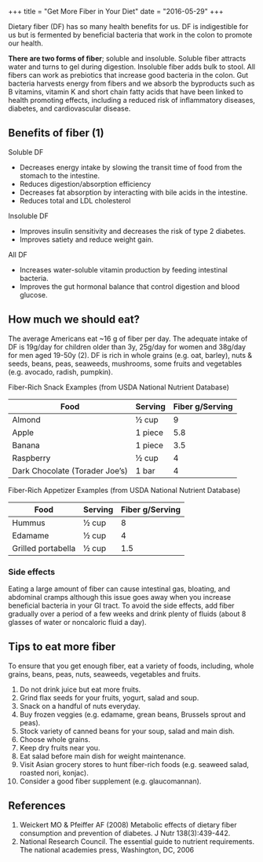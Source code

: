 +++
title = "Get More Fiber in Your Diet"
date = "2016-05-29"
+++

Dietary fiber (DF) has so many health benefits for us. DF is
indigestible for us but is fermented by beneficial bacteria that work
in the colon to promote our health.
 
**There are two forms of fiber**; soluble and insoluble. Soluble fiber
attracts water and turns to gel during digestion. Insoluble fiber adds
bulk to stool. All fibers can work as prebiotics that increase good
bacteria in the colon. Gut bacteria harvests energy from fibers and we
absorb the byproducts such as B vitamins, vitamin K and short chain
fatty acids that have been linked to health promoting effects,
including a reduced risk of inflammatory diseases, diabetes, and
cardiovascular disease.
 
## Benefits of fiber (1)

Soluble DF
- Decreases energy intake by slowing the transit time of food from the stomach to the intestine.
- Reduces digestion/absorption efficiency
- Decreases fat absorption by interacting with bile acids in the intestine.
- Reduces total and LDL cholesterol

Insoluble DF
- Improves insulin sensitivity and decreases the risk of type 2 diabetes.
- Improves satiety and reduce weight gain.

All DF
- Increases water-soluble vitamin production by feeding intestinal bacteria.
- Improves the gut hormonal balance that control digestion and blood glucose.
 
## How much we should eat?

The average Americans eat ~16 g of fiber per day. The adequate intake
of DF is 19g/day for children older than 3y, 25g/day for women and
38g/day for men aged 19-50y (2). DF is rich in whole grains (e.g. oat,
barley), nuts & seeds, beans, peas, seaweeds, mushrooms, some fruits
and vegetables (e.g. avocado, radish, pumpkin).
 
Fiber-Rich Snack Examples (from USDA National Nutrient Database)

Food | Serving | Fiber g/Serving
--- | --- | ---
Almond | ½ cup | 9
Apple | 1 piece | 5.8
Banana | 1 piece | 3.5
Raspberry | ½ cup | 4
Dark Chocolate (Torader Joe’s) | 1 bar | 4

Fiber-Rich Appetizer Examples  (from USDA National Nutrient Database)

Food | Serving | Fiber g/Serving
--- | --- | ---
Hummus | ½ cup | 8
Edamame | ½ cup | 4
Grilled portabella | ½ cup | 1.5
 
### Side effects

Eating a large amount of fiber can cause intestinal gas, bloating, and
abdominal cramps although this issue goes away when you increase
beneficial bacteria in your GI tract. To avoid the side effects, add
fiber gradually over a period of a few weeks and drink plenty of
fluids (about 8 glasses of water or noncaloric fluid a day).
 
## Tips to eat more fiber

To ensure that you get enough fiber, eat a variety of foods,
including, whole grains, beans, peas, nuts, seaweeds, vegetables and
fruits.

1. Do not drink juice but eat more fruits.
2. Grind flax seeds for your fruits, yogurt, salad and soup.
3. Snack on a handful of nuts everyday.
4. Buy frozen veggies (e.g. edamame, grean beans, Brussels sprout and peas).
5. Stock variety of canned beans for your soup, salad and main dish.
6. Choose whole grains.
7. Keep dry fruits near you.
8. Eat salad before main dish for weight maintenance.
9. Visit Asian grocery stores to hunt fiber-rich foods (e.g. seaweed salad, roasted nori, konjac).
10. Consider a good fiber supplement (e.g. glaucomannan).
 
## References

1. Weickert MO & Pfeiffer AF (2008) Metabolic effects of dietary fiber consumption and prevention of diabetes.  J Nutr 138(3):439-442.
2. National Research Council. The essential guide to nutrient requirements. The national academies press, Washington, DC, 2006

